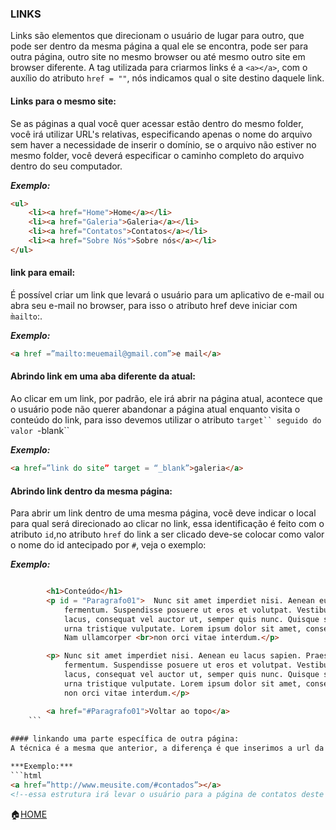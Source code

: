 ### LINKS

Links são elementos que direcionam o usuário de lugar para outro, que pode ser dentro da mesma página a qual ele se encontra, pode ser para outra página, 
outro site no mesmo browser ou até mesmo outro site em browser diferente. A  tag utilizada para criarmos links é a ```<a></a>```, com o auxílio do atributo 
```href = ""```, nós indicamos qual o site destino daquele link.

#### Links para o mesmo site:
Se as páginas a qual você quer acessar estão dentro do mesmo folder, você irá utilizar URL's relativas, especificando apenas o nome do arquivo sem haver a
necessidade de inserir o domínio, se o arquivo não estiver no mesmo folder, você deverá especificar o caminho completo do arquivo dentro do seu computador.

***Exemplo:***
```html
<ul>
    <li><a href="Home">Home</a></li>
    <li><a href="Galeria">Galeria</a></li>
    <li><a href="Contatos">Contatos</a></li>
    <li><a href="Sobre Nós">Sobre nós</a></li>
</ul>
```
#### link para email:
É possível criar um link que levará o usuário para um aplicativo de e-mail ou abra seu e-mail no browser, para isso  o atributo href deve iniciar com ``m̀ailto``:.

***Exemplo:***
```html
<a href =”mailto:meuemail@gmail.com”>e mail</a>
```


#### Abrindo link em uma aba diferente da atual:
Ao clicar em um link, por padrão, ele irá abrir na página atual, acontece que o usuário pode não querer abandonar a página atual enquanto visita o conteúdo
do link, para isso devemos utilizar o atributo ```target`` seguido do valor ```-blank``

***Exemplo:***
```html
<a href=”link do site” target = “_blank”>galeria</a>
```


#### Abrindo link dentro da mesma página:
Para abrir um link dentro de uma mesma página, vocẽ deve indicar o local para qual será direcionado ao clicar no link, essa identificação é feito com o atributo
```id```,no atributo ```href``` do link a ser clicado deve-se colocar como valor o nome do id antecipado por ```#```, veja o exemplo:

***Exemplo:***
```html

		<h1>Conteúdo</h1>
		<p id = "Paragrafo01">	Nunc sit amet imperdiet nisi. Aenean eu lacus sapien. Praesent interdum leo et mauris consequat<br> 
			fermentum. Suspendisse posuere ut eros et volutpat. Vestibulum ac tristique massa. Pellentesque est <br>
			lacus, consequat vel auctor ut, semper quis nunc. Quisque sed nulla nunc. Integer dictum quam non <br>
			urna tristique vulputate. Lorem ipsum dolor sit amet, consectetur adipiscing elit.<br> 
			Nam ullamcorper <br>non orci vitae interdum.</p>

		<p>	Nunc sit amet imperdiet nisi. Aenean eu lacus sapien. Praesent interdum leo et mauris consequat<br>
			fermentum. Suspendisse posuere ut eros et volutpat. Vestibulum ac tristique massa. Pellentesque est <br>
			lacus, consequat vel auctor ut, semper quis nunc. Quisque sed nulla nunc. Integer dictum quam non <br>
			urna tristique vulputate. Lorem ipsum dolor sit amet, consectetur adipiscing elit. Nam ullamcorper <br>
			non orci vitae interdum.</p>

		<a href="#Paragrafo01">Voltar ao topo</a>
    ```
    
#### linkando uma parte específica de outra página:
A técnica é a mesma que anterior, a diferença é que inserimos a url da pagina, dentro dessa url o último elemento  que sinaliza a parte específica da página destino deve vir seguida de ```#```.

***Exemplo:***
```html
<a href=”http://www.meusite.com/#contados”></a>
<!--essa estrutura irá levar o usuário para a página de contatos deste site. -- >

```

:house:[HOME](https://github.com/Evaldo-comp/Web)







